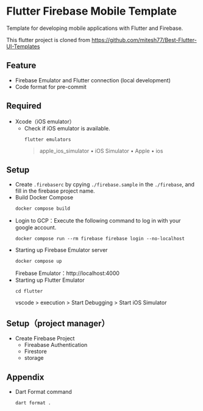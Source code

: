 # Flutter Firebase Mobile Template
Template for developing mobile applications with Flutter and Firebase.

This flutter project is cloned from https://github.com/mitesh77/Best-Flutter-UI-Templates

## Feature
- Firebase Emulator and Flutter connection (local development)
- Code format for pre-commit

## Required
- Xcode（iOS emulator）
    - Check if iOS emulator is available.
        ```
        flutter emulators
        ```
        > apple_ios_simulator • iOS Simulator   • Apple  • ios

## Setup
- Create `.firebaserc` by cpying `./firebase.sample` in the `./firebase`, and fill in the firebase project name.
- Build Docker Compose
    ```
    docker compose build
    ```
- Login to GCP：Execute the following command to log in with your google account.
    ```
    docker compose run --rm firebase firebase login --no-localhost
    ```
- Starting up Firebase Emulator server
    ```
    docker compose up
    ```
    Firebase Emulator：http://localhost:4000
- Starting up Flutter Emulator
    ```
    cd flutter
    ```
    vscode > execution > Start Debugging > Start iOS Simulator

## Setup（project manager）
- Create Firebase Project
    - Fireabase Authentication
    - Firestore
    - storage 


## Appendix
- Dart Format command
    ```
    dart format .
    ```